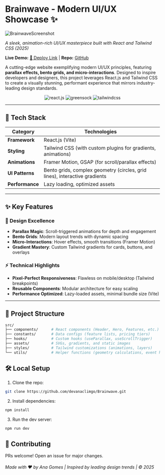 # Brainwave - Modern UI/UX Showcase ✨  

![BrainwaveScreenshot](https://github.com/user-attachments/assets/d6122f7c-71c9-4ef1-afa4-3efea1e93991)
 
*A sleek, animation-rich UI/UX masterpiece built with React and Tailwind CSS (2025)*  

**Live Demo:** [🔗 Deploy Link](https://vercel.com/ana-gomes-projects-1d15a4b0/brainwave/Z7iJzNEJqiQtnTg1oCqjNmKxWi3C) | **Repo:** [GitHub](https://github.com/devanaclimgo/Brainwave)  

A cutting-edge website exemplifying modern UI/UX principles, featuring **parallax effects, bento grids, and micro-interactions**. Designed to inspire developers and designers, this project leverages React.js and Tailwind CSS to create a visually stunning, performant experience that mirrors industry-leading design standards.  

<div align="center">
    <img src="https://img.shields.io/badge/-React_JS-black?style=for-the-badge&logoColor=white&logo=react&color=61DAFB" alt="react.js" />
    <img src="https://img.shields.io/badge/-GSAP-black?style=for-the-badge&logoColor=white&logo=greensock&color=88CE02" alt="greensock" />
    <img src="https://img.shields.io/badge/-Tailwind_CSS-black?style=for-the-badge&logoColor=white&logo=tailwindcss&color=06B6D4" alt="tailwindcss" />
  </div>

---

## 🚀 **Tech Stack**  

| Category       | Technologies                                                                 |
|----------------|-----------------------------------------------------------------------------|
| **Framework**  | React.js (Vite)                                                             |
| **Styling**    | Tailwind CSS (with custom plugins for gradients, animations)                |
| **Animations** | Framer Motion, GSAP (for scroll/parallax effects)                           |
| **UI Patterns**| Bento grids, complex geometry (circles, grid lines), interactive gradients  |
| **Performance**| Lazy loading, optimized assets                                              |

---

## ✨ **Key Features**  

### 🎨 **Design Excellence**  
- **Parallax Magic**: Scroll-triggered animations for depth and engagement  
- **Bento Grids**: Modern layout trends with dynamic spacing  
- **Micro-Interactions**: Hover effects, smooth transitions (Framer Motion)  
- **Gradient Mastery**: Custom Tailwind gradients for cards, buttons, and overlays  

### ⚡ **Technical Highlights**  
- **Pixel-Perfect Responsiveness**: Flawless on mobile/desktop (Tailwind breakpoints)  
- **Reusable Components**: Modular architecture for easy scaling  
- **Performance Optimized**: Lazy-loaded assets, minimal bundle size (Vite)  

---

## 📂 **Project Structure**  

```bash
src/
├── components/      # React components (Header, Hero, Features, etc.)
├── constants/       # Data configs (feature lists, pricing tiers)
├── hooks/           # Custom hooks (useParallax, useScrollTrigger)
├── assets/          # SVGs, gradients, and static images
├── styles/          # Tailwind customizations (animations, layers)
└── utils/           # Helper functions (geometry calculations, event handlers)
```

## 🛠 **Local Setup**
1. Clone the repo:

```bash
git clone https://github.com/devanaclimgo/Brainwave.git
```

2. Install dependencies:

```bash
npm install
```

3. Run the dev server:

```bash
npm run dev
```

## 🤝 **Contributing**
PRs welcome! Open an issue for major changes.

###### Made with ❤️ by Ana Gomes | Inspired by leading design trends | © 2025
